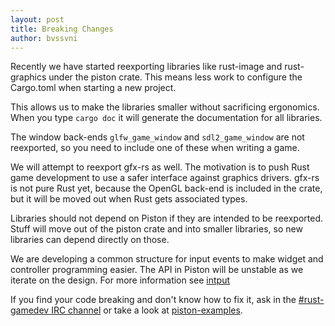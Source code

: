 ```yaml
---
layout: post
title: Breaking Changes
author: bvssvni
---
```


Recently we have started reexporting libraries like rust-image and rust-graphics under the piston crate. This means less work to configure the Cargo.toml when starting a new project.

This allows us to make the libraries smaller without sacrificing ergonomics. When you type `cargo doc` it will generate the documentation for all libraries.

The window back-ends `glfw_game_window` and `sdl2_game_window` are not reexported, so you need to include one of these when writing a game.

We will attempt to reexport gfx-rs as well. The motivation is to push Rust game development to use a safer interface against graphics drivers. gfx-rs is not pure Rust yet, because the OpenGL back-end is included in the crate, but it will be moved out when Rust gets associated types.

Libraries should not depend on Piston if they are intended to be reexported. Stuff will move out of the piston crate and into smaller libraries, so new libraries can depend directly on those.

We are developing a common structure for input events to make widget and controller programming easier. The API in Piston will be unstable as we iterate on the design. For more information see [intput](https://github.com/pistondevelopers/input)

If you find your code breaking and don't know how to fix it, ask in the [#rust-gamedev IRC channel](http://chat.mibbit.com/?server=irc.mozilla.org&channel=%23rust-gamedev) or take a look at [piston-examples](https://github.com/pistondevelopers/piston-examples).
